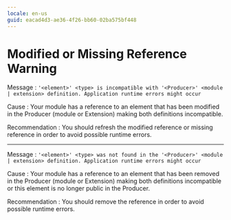 ```yaml
---
locale: en-us
guid: eacad4d3-ae36-4f26-bb60-02ba575bf448
---
```


# Modified or Missing Reference Warning

Message
:   `'<element>' <type> is incompatible with '<Producer>' <module | extension> definition. Application runtime errors might occur`

Cause
:   Your module has a reference to an element that has been modified in the Producer (module or Extension) making both definitions incompatible.

Recommendation
:   You should refresh the modified reference or missing reference in order to avoid possible runtime errors.

---

Message
:   `'<element>' <type> was not found in the '<Producer>' <module | extension> definition. Application runtime errors might occur`

Cause
:   Your module has a reference to an element that has been removed in the Producer (module or Extension) making both definitions incompatible or this element is no longer public in the Producer.

Recommendation
:   You should remove the reference in order to avoid possible runtime errors.
